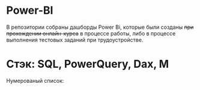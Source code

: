# Power-BI

В репозитории собраны дашборды Power Bi, которые были созданы ~~при прохождении онлайн-курса~~ в процессе работы, либо в процессе выполнения тестовых заданий при трудоустройстве. 

# Стэк: SQL, PowerQuery, Dax, M

Нумерованый список: 


